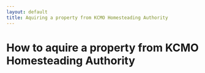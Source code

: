```yaml
---
layout: default
title: Aquiring a property from KCMO Homesteading Authority
---
```


# How to aquire a property from KCMO Homesteading Authority

